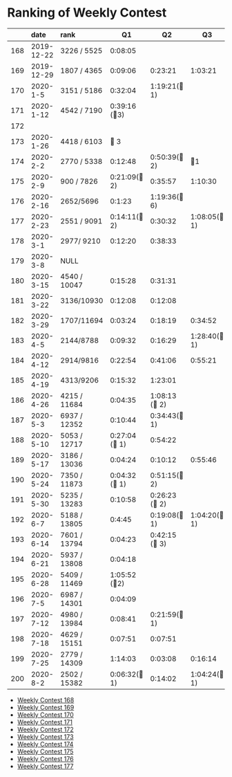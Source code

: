 # Ranking of Weekly Contest



|     | date       | rank         | Q1                 | Q2                | Q3               | Q4                |
|:--- |:---------- |:------------ | ------------------ | ----------------- | ---------------- | ----------------- |
| 168 | 2019-12-22 | 3226 / 5525  | 0:08:05            |                   |                  |                   |
| 169 | 2019-12-29 | 1807 / 4365  | 0:09:06            | 0:23:21           | 1:03:21          |                   |
| 170 | 2020-1-5   | 3151 / 5186  | 0:32:04            | 1:19:21(:bug:1)   |                  |                   |
| 171 | 2020-1-12  | 4542 / 7190  | 0:39:16  (:bug:3)  |                   |                  |                   |
| 172 |            |              |                    |                   |                  |                   |
| 173 | 2020-1-26  | 4418 / 6103  | :bug: 3            |                   |                  |                   |
| 174 | 2020-2-2   | 2770 / 5338  | 0:12:48            | 0:50:39(:bug:2)   | :bug:1           |                   |
| 175 | 2020-2-9   | 900 / 7826   | 0:21:09(:bug: 2)   | 0:35:57           | 1:10:30          |                   |
| 176 | 2020-2-16  | 2652/5696    | 0:1:23             | 1:19:36(:bug:6)   |                  |                   |
| 177 | 2020-2-23  | 2551 / 9091  | 0:14:11(:bug: 2)   | 0:30:32           | 1:08:05(:bug: 1) |                   |
| 178 | 2020-3-1   | 2977/ 9210   | 0:12:20            | 0:38:33           |                  |                   |
| 179 | 2020-3-8   | NULL         |                    |                   |                  |                   |
| 180 | 2020-3-15  | 4540 / 10047 | 0:15:28            | 0:31:31           |                  |                   |
| 181 | 2020-3-22  | 3136/10930   | 0:12:08            | 0:12:08           |                  |                   |
| 182 | 2020-3-29  | 1707/11694   | 0:03:24            | 0:18:19           | 0:34:52          |                   |
| 183 | 2020-4-5   | 2144/8788    | 0:09:32            | 0:16:29           | 1:28:40(:bug: 1) |                   |
| 184 | 2020-4-12  | 2914/9816    | 0:22:54            | 0:41:06           | 0:55:21          |                   |
| 185 | 2020-4-19  | 4313/9206    | 0:15:32            | 1:23:01           |                  |                   |
| 186 | 2020-4-26  | 4215 / 11684 | 0:04:35            | 1:08:13 (:bug: 2) |                  |                   |
| 187 | 2020-5-3   | 6937 / 12352 | 0:10:44            | 0:34:43(:bug: 1)  |                  |                   |
| 188 | 2020-5-10  | 5053 / 12717 | 0:27:04  (:bug: 1) | 0:54:22           |                  |                   |
| 189 | 2020-5-17  | 3186 / 13036 | 0:04:24            | 0:10:12           | 0:55:46          |                   |
| 190 | 2020-5-24  | 7350 / 11873 | 0:04:32 (:bug: 1)  | 0:51:15(:bug:2)   |                  |                   |
| 191 | 2020-5-30  | 5235 / 13283 | 0:10:58            | 0:26:23 (:bug: 2) |                  |                   |
| 192 | 2020-6-7   | 5188 / 13805 | 0:4:45             | 0:19:08(:bug: 1)  | 1:04:20(:bug: 1) |                   |
| 193 | 2020-6-14  | 7601 / 13794 | 0:04:23            | 0:42:15 (:bug: 3) |                  |                   |
| 194 | 2020-6-21  | 5937 / 13808 | 0:04:18            |                   |                  |                   |
| 195 | 2020-6-28  | 5409 / 11469 | 1:05:52  (:bug:2)  |                   |                  |                   |
| 196 | 2020-7-5   | 6987 / 14301 | 0:04:09            |                   |                  |                   |
| 197 | 2020-7-12  | 4980 / 13984 | 0:08:41            | 0:21:59(:bug: 1)  |                  |                   |
| 198 | 2020-7-18  | 4629 / 15151 | 0:07:51            | 0:07:51           |                  |                   |
| 199 | 2020-7-25  | 2779 / 14309 | 1:14:03            | 0:03:08           | 0:16:14          | 1:09:43 (:bug: 1) |
| 200 | 2020-8-2   | 2502 / 15382 | 0:06:32(:bug: 1)   | 0:14:02           | 1:04:24(:bug: 1) |                   |


-   [Weekly Contest 168](https://leetcode.com/contest/weekly-contest-168/)
-   [Weekly Contest 169](https://leetcode.com/contest/weekly-contest-169/ranking)
-   [Weekly Contest 170](https://leetcode.com/contest/weekly-contest-170/ranking/)
-   [Weekly Contest 171](https://leetcode.com/contest/weekly-contest-171/ranking/)
-   [Weekly Contest 172](https://leetcode.com/contest/weekly-contest-172/ranking/)
-   [Weekly Contest 173](https://leetcode.com/contest/weekly-contest-173/ranking/)
-   [Weekly Contest 174](https://leetcode.com/contest/weekly-contest-174/ranking/)
-   [Weekly Contest 175](https://leetcode.com/contest/weekly-contest-175/ranking/)
-   [Weekly Contest 176](https://leetcode.com/contest/weekly-contest-176/ranking/)
-   [Weekly Contest 177](https://leetcode.com/contest/weekly-contest-177/ranking/)
